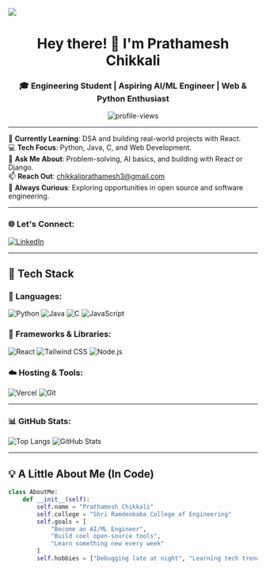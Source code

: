 ![](https://komarev.com/ghpvc/?username=Prathamesh-tech-eng&style=plastic&color=blue&base=30)

<h1 align="center">Hey there! 👋 I'm Prathamesh Chikkali</h1>
<h3 align="center">🎓 Engineering Student | Aspiring AI/ML Engineer | Web & Python Enthusiast</h3>

<p align="center">
  <img src="https://komarev.com/ghpvc/?username=YourGitHubUsername&label=Profile%20views&color=0e75b6&style=flat" alt="profile-views" />
</p>

---

🌱 **Currently Learning**: DSA and building real-world projects with React.  
💻 **Tech Focus**: Python, Java, C, and Web Development.  
💬 **Ask Me About**: Problem-solving, AI basics, and building with React or Django.  
📫 **Reach Out**: [chikkaliprathamesh3@gmail.com](mailto:YourEmail@example.com)  
🚀 **Always Curious**: Exploring opportunities in open source and software engineering.

---

<h3 align="left">🌐 Let's Connect:</h3>
<p align="left">
  <a href="https://www.linkedin.com/in/prathameshchikkali/" target="_blank">
    <img alt="LinkedIn" src="https://img.shields.io/badge/linkedin-%230077B5.svg?style=for-the-badge&logo=linkedin&logoColor=white"/>
  </a>
</p>

---

## 🚀 Tech Stack

### 🧠 Languages:
![Python](https://img.shields.io/badge/python-%2314354C.svg?style=for-the-badge&logo=python&logoColor=white)
![Java](https://img.shields.io/badge/java-%23ED8B00.svg?style=for-the-badge&logo=java&logoColor=white)
![C](https://img.shields.io/badge/c-%2300599C.svg?style=for-the-badge&logo=c&logoColor=white)
![JavaScript](https://img.shields.io/badge/javascript-%23323330.svg?style=for-the-badge&logo=javascript&logoColor=%23F7DF1E)

### 🧩 Frameworks & Libraries:
![React](https://img.shields.io/badge/react-%2320232a.svg?style=for-the-badge&logo=react&logoColor=%2361DAFB)
![Tailwind CSS](https://img.shields.io/badge/tailwindcss-%2338B2AC.svg?style=for-the-badge&logo=tailwind-css&logoColor=white)
![Node.js](https://img.shields.io/badge/node.js-6DA55F?style=for-the-badge&logo=node.js&logoColor=white)


### ☁️ Hosting & Tools:
![Vercel](https://img.shields.io/badge/vercel-%23000000.svg?style=for-the-badge&logo=vercel&logoColor=white)
![Git](https://img.shields.io/badge/git-%23F05032.svg?style=for-the-badge&logo=git&logoColor=white)

---

### 📊 GitHub Stats:
![Top Langs](https://github-readme-stats.vercel.app/api/top-langs/?username=YourGitHubUsername&theme=tokyonight&layout=compact&hide_border=false)
![GitHub Stats](https://github-readme-stats.vercel.app/api?username=YourGitHubUsername&show_icons=true&theme=tokyonight&hide_border=false)

---

## 💡 A Little About Me (In Code)
```python
class AboutMe:
    def __init__(self):
        self.name = "Prathamesh Chikkali"
        self.college = "Shri Ramdeobaba College of Engineering"
        self.goals = [
            "Become an AI/ML Engineer",
            "Build cool open-source tools",
            "Learn something new every week"
        ]
        self.hobbies = ["Debugging late at night", "Learning tech trends", "Reading tech blogs"]
